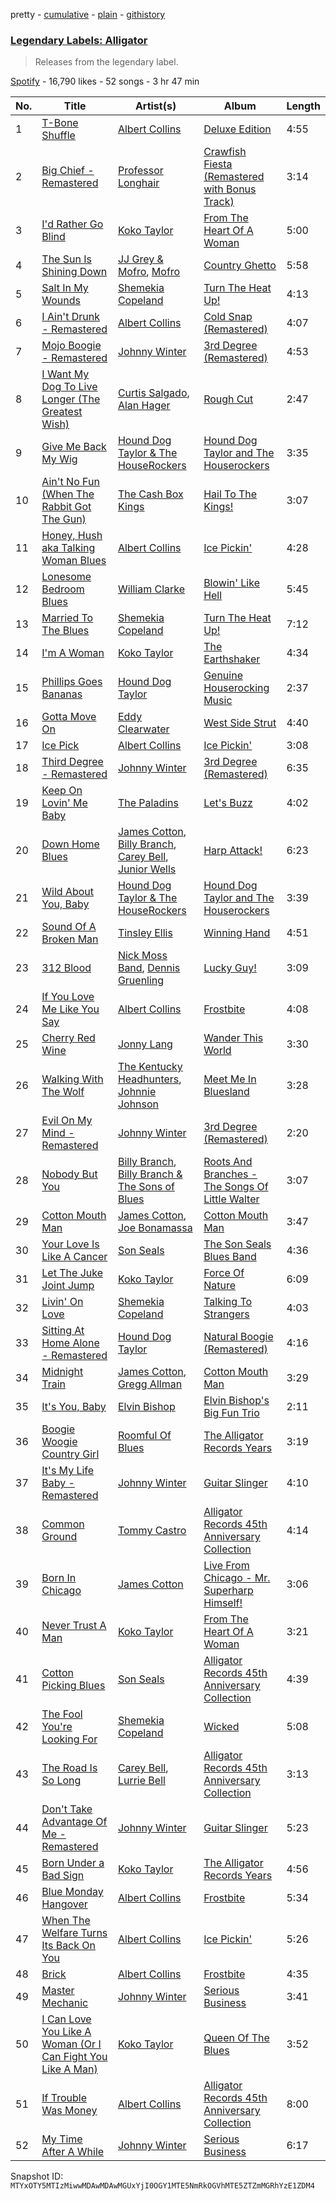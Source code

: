 pretty - [cumulative](/playlists/cumulative/37i9dQZF1DX1BcGDqSxiaP.md) - [plain](/playlists/plain/37i9dQZF1DX1BcGDqSxiaP) - [githistory](https://github.githistory.xyz/mackorone/spotify-playlist-archive/blob/main/playlists/plain/37i9dQZF1DX1BcGDqSxiaP)

### [Legendary Labels: Alligator](https://open.spotify.com/playlist/37i9dQZF1DX1BcGDqSxiaP)

> Releases from the legendary label.

[Spotify](https://open.spotify.com/user/spotify) - 16,790 likes - 52 songs - 3 hr 47 min

| No. | Title | Artist(s) | Album | Length |
|---|---|---|---|---|
| 1 | [T\-Bone Shuffle](https://open.spotify.com/track/1HRx7dciQYCv76XvbBDAGM) | [Albert Collins](https://open.spotify.com/artist/1uFixbBAduJkFAeRKznkvW) | [Deluxe Edition](https://open.spotify.com/album/3MSyCHOkBoZQT2byE3vprN) | 4:55 |
| 2 | [Big Chief \- Remastered](https://open.spotify.com/track/2r6Ve8kNEzqg3u45UL0muX) | [Professor Longhair](https://open.spotify.com/artist/2RyY5yFlJh6jIPfMDhHgyD) | [Crawfish Fiesta \(Remastered with Bonus Track\)](https://open.spotify.com/album/06pOxWHDhPhmyVGkWRqw4T) | 3:14 |
| 3 | [I'd Rather Go Blind](https://open.spotify.com/track/1KQEzCaNkk8ioBMbBeSYLw) | [Koko Taylor](https://open.spotify.com/artist/04qIJRFjTmvW5I1DMyGE1R) | [From The Heart Of A Woman](https://open.spotify.com/album/5o48YTSOnQu5UrC8HEuj9h) | 5:00 |
| 4 | [The Sun Is Shining Down](https://open.spotify.com/track/411kkbixYrnqF7IAU8cSko) | [JJ Grey & Mofro](https://open.spotify.com/artist/1Jl8u1U1GtBlwocZK5LWZv), [Mofro](https://open.spotify.com/artist/7sDt65UhJuh1P4pN9kAbmQ) | [Country Ghetto](https://open.spotify.com/album/2Z4n6K4UZKC6EV6AhFgazV) | 5:58 |
| 5 | [Salt In My Wounds](https://open.spotify.com/track/5XtVpa3LiJHfnTxRzbfU74) | [Shemekia Copeland](https://open.spotify.com/artist/4CNjyWtO59j6Ih6S0n73ee) | [Turn The Heat Up!](https://open.spotify.com/album/3OluM5Un09XiWdyrjwtAOX) | 4:13 |
| 6 | [I Ain't Drunk \- Remastered](https://open.spotify.com/track/1pPrO5Lcx9UXNebcloGeHE) | [Albert Collins](https://open.spotify.com/artist/1uFixbBAduJkFAeRKznkvW) | [Cold Snap \(Remastered\)](https://open.spotify.com/album/4yybDfoKxyAey83ruCtTb9) | 4:07 |
| 7 | [Mojo Boogie \- Remastered](https://open.spotify.com/track/6VbxpZ55Xv2L1CVKIO7Bul) | [Johnny Winter](https://open.spotify.com/artist/2ODUxmFxJSyvGiimNhMHbO) | [3rd Degree \(Remastered\)](https://open.spotify.com/album/1RcjOFCn7PDU8GZB97odnZ) | 4:53 |
| 8 | [I Want My Dog To Live Longer \(The Greatest Wish\)](https://open.spotify.com/track/4SCge41oDQOTIcfmhnYvAQ) | [Curtis Salgado](https://open.spotify.com/artist/2VDoygKzNasudJOR0X1RH0), [Alan Hager](https://open.spotify.com/artist/6ssL3omFOE1DG6dDop8nuL) | [Rough Cut](https://open.spotify.com/album/0jPcLwxiq6Fzz3cJOGXO6C) | 2:47 |
| 9 | [Give Me Back My Wig](https://open.spotify.com/track/65dalI2zUxJy2ITurZAaUb) | [Hound Dog Taylor & The HouseRockers](https://open.spotify.com/artist/3vk5zTU4vGTefHNqZzDD4a) | [Hound Dog Taylor and The Houserockers](https://open.spotify.com/album/3whc6JMkDLZMngoWFIMJYV) | 3:35 |
| 10 | [Ain't No Fun \(When The Rabbit Got The Gun\)](https://open.spotify.com/track/4KhsLpDlV1TeeIbwBTTrc3) | [The Cash Box Kings](https://open.spotify.com/artist/05eG6kRq0vo8hfQxW2sh8c) | [Hail To The Kings!](https://open.spotify.com/album/6c78ccr3oXB3tYLtW8PrRA) | 3:07 |
| 11 | [Honey, Hush aka Talking Woman Blues](https://open.spotify.com/track/5qPJSWhuZpD79C3CloJvDA) | [Albert Collins](https://open.spotify.com/artist/1uFixbBAduJkFAeRKznkvW) | [Ice Pickin'](https://open.spotify.com/album/7K0AX1jtXt1iLCtPLM3dab) | 4:28 |
| 12 | [Lonesome Bedroom Blues](https://open.spotify.com/track/6a2GFiWodKXdHDFPcaCRdL) | [William Clarke](https://open.spotify.com/artist/2eECVTTCHnDwsBirJPiDke) | [Blowin' Like Hell](https://open.spotify.com/album/6V9vz3rCyZg93CIaALPizp) | 5:45 |
| 13 | [Married To The Blues](https://open.spotify.com/track/1wZpmkvPVQXdBLc6MnIpJi) | [Shemekia Copeland](https://open.spotify.com/artist/4CNjyWtO59j6Ih6S0n73ee) | [Turn The Heat Up!](https://open.spotify.com/album/3OluM5Un09XiWdyrjwtAOX) | 7:12 |
| 14 | [I'm A Woman](https://open.spotify.com/track/0HDVrhFUpCvPpTntHeqnxT) | [Koko Taylor](https://open.spotify.com/artist/04qIJRFjTmvW5I1DMyGE1R) | [The Earthshaker](https://open.spotify.com/album/5bKSBUNWbszdKyzNwXt0nq) | 4:34 |
| 15 | [Phillips Goes Bananas](https://open.spotify.com/track/5gfRFbVkh7Ppxe13omloWz) | [Hound Dog Taylor](https://open.spotify.com/artist/737qPoiQQkeuIzuJy54aK4) | [Genuine Houserocking Music](https://open.spotify.com/album/0QYVlYhJlKUteRXnfqZwhe) | 2:37 |
| 16 | [Gotta Move On](https://open.spotify.com/track/7fP4SqRROudOtgaOeR72lg) | [Eddy Clearwater](https://open.spotify.com/artist/24k7DQG3asoxeOERUfa4JS) | [West Side Strut](https://open.spotify.com/album/7g3FhubXyKNZIFnlVEz73k) | 4:40 |
| 17 | [Ice Pick](https://open.spotify.com/track/7z3wUQAFexFWpUaKZDktZr) | [Albert Collins](https://open.spotify.com/artist/1uFixbBAduJkFAeRKznkvW) | [Ice Pickin'](https://open.spotify.com/album/7K0AX1jtXt1iLCtPLM3dab) | 3:08 |
| 18 | [Third Degree \- Remastered](https://open.spotify.com/track/2Z4UDFFs2kT5YS899suFz7) | [Johnny Winter](https://open.spotify.com/artist/2ODUxmFxJSyvGiimNhMHbO) | [3rd Degree \(Remastered\)](https://open.spotify.com/album/1RcjOFCn7PDU8GZB97odnZ) | 6:35 |
| 19 | [Keep On Lovin' Me Baby](https://open.spotify.com/track/3jtaWKCISJEDBNl83CV9pw) | [The Paladins](https://open.spotify.com/artist/5ecJGNE48l8ut59qMbP7ZF) | [Let's Buzz](https://open.spotify.com/album/3ECx5ku37cBY69C594AJEz) | 4:02 |
| 20 | [Down Home Blues](https://open.spotify.com/track/3OHj5SY6j7Ftmfa7qZJWoa) | [James Cotton](https://open.spotify.com/artist/6mY93oNfUaUwZq67yn3R8k), [Billy Branch](https://open.spotify.com/artist/5cUazMvxcAPELFif0BGn2t), [Carey Bell](https://open.spotify.com/artist/7wcrtrCODZkNbpq1ZYABxs), [Junior Wells](https://open.spotify.com/artist/78CBFzwo7wwNaaTYVP5btK) | [Harp Attack!](https://open.spotify.com/album/1zivuph8N0dHpL4k0SA94b) | 6:23 |
| 21 | [Wild About You, Baby](https://open.spotify.com/track/4bSX7lBKZlyIVP4cHJVhna) | [Hound Dog Taylor & The HouseRockers](https://open.spotify.com/artist/3vk5zTU4vGTefHNqZzDD4a) | [Hound Dog Taylor and The Houserockers](https://open.spotify.com/album/3whc6JMkDLZMngoWFIMJYV) | 3:39 |
| 22 | [Sound Of A Broken Man](https://open.spotify.com/track/7BOqaAr7LvvujogwSOlsdT) | [Tinsley Ellis](https://open.spotify.com/artist/56LMX8mqaIhJCaxjZBM1on) | [Winning Hand](https://open.spotify.com/album/0KcQqzRRmtu7hsPcEHJXXA) | 4:51 |
| 23 | [312 Blood](https://open.spotify.com/track/6rRCC8vOdzR12gdf33Cb5u) | [Nick Moss Band](https://open.spotify.com/artist/6B3fdJhhhAVJ4RTrFAptMM), [Dennis Gruenling](https://open.spotify.com/artist/56M0TPfeix1WjBuylxkVeG) | [Lucky Guy!](https://open.spotify.com/album/5tWeZuFba1X0sJPBnj2oW3) | 3:09 |
| 24 | [If You Love Me Like You Say](https://open.spotify.com/track/0t3BTxJpdQnnS52cz0ciw9) | [Albert Collins](https://open.spotify.com/artist/1uFixbBAduJkFAeRKznkvW) | [Frostbite](https://open.spotify.com/album/7C64occ2ChtDhSH5Wsj8mV) | 4:08 |
| 25 | [Cherry Red Wine](https://open.spotify.com/track/0WXi2cJGxMUhIXE0KXhC5k) | [Jonny Lang](https://open.spotify.com/artist/5rX1EodZfwxmW4fQX2Caot) | [Wander This World](https://open.spotify.com/album/4ZscZNV7mVZupyotq52wLG) | 3:30 |
| 26 | [Walking With The Wolf](https://open.spotify.com/track/1scXvckUDN7ViQDPB77MqJ) | [The Kentucky Headhunters](https://open.spotify.com/artist/2sgj794K3UaW1ApX28ZUhY), [Johnnie Johnson](https://open.spotify.com/artist/3y87PGuBh97sRWZKz3JmiY) | [Meet Me In Bluesland](https://open.spotify.com/album/6AOvEQvCDRMkymHKKOn0ZS) | 3:28 |
| 27 | [Evil On My Mind \- Remastered](https://open.spotify.com/track/5rq5YNOQrxvZqkcTQG10Fm) | [Johnny Winter](https://open.spotify.com/artist/2ODUxmFxJSyvGiimNhMHbO) | [3rd Degree \(Remastered\)](https://open.spotify.com/album/1RcjOFCn7PDU8GZB97odnZ) | 2:20 |
| 28 | [Nobody But You](https://open.spotify.com/track/4ASjWJnPks6GVzNH41Z37Y) | [Billy Branch](https://open.spotify.com/artist/5cUazMvxcAPELFif0BGn2t), [Billy Branch & The Sons of Blues](https://open.spotify.com/artist/4TRfrM7ljwL52xGyQGHk9y) | [Roots And Branches \- The Songs Of Little Walter](https://open.spotify.com/album/3MHdul04DePzuVe9iW9vBz) | 3:07 |
| 29 | [Cotton Mouth Man](https://open.spotify.com/track/05OUC91VXFLsMddV7yKaZC) | [James Cotton](https://open.spotify.com/artist/6mY93oNfUaUwZq67yn3R8k), [Joe Bonamassa](https://open.spotify.com/artist/2SNzxY1OsSCHBLVi77mpPQ) | [Cotton Mouth Man](https://open.spotify.com/album/6U2Fh67Pk4hme1KoSJlrdS) | 3:47 |
| 30 | [Your Love Is Like A Cancer](https://open.spotify.com/track/6zl81YN27QExitw4AZUDy1) | [Son Seals](https://open.spotify.com/artist/0phMS1UDPTZlxuEnarDUKt) | [The Son Seals Blues Band](https://open.spotify.com/album/3ACD9YTEsWKEk34nwioHke) | 4:36 |
| 31 | [Let The Juke Joint Jump](https://open.spotify.com/track/6wgAmLxLzLmRm8sQ0REnn4) | [Koko Taylor](https://open.spotify.com/artist/04qIJRFjTmvW5I1DMyGE1R) | [Force Of Nature](https://open.spotify.com/album/2K1GPgXQm5WU0b623kN7ZN) | 6:09 |
| 32 | [Livin' On Love](https://open.spotify.com/track/012eGP4EqQ7hkgoL19Jp0u) | [Shemekia Copeland](https://open.spotify.com/artist/4CNjyWtO59j6Ih6S0n73ee) | [Talking To Strangers](https://open.spotify.com/album/1BRAG9BQ8m0r61bGfQElaK) | 4:03 |
| 33 | [Sitting At Home Alone \- Remastered](https://open.spotify.com/track/4XYISKrDmNiPLCrMHbVQqi) | [Hound Dog Taylor](https://open.spotify.com/artist/737qPoiQQkeuIzuJy54aK4) | [Natural Boogie \(Remastered\)](https://open.spotify.com/album/6dI5D8AfYTzmzhjkb66m3X) | 4:16 |
| 34 | [Midnight Train](https://open.spotify.com/track/628wnZp93g4bnDnOFUyzMl) | [James Cotton](https://open.spotify.com/artist/6mY93oNfUaUwZq67yn3R8k), [Gregg Allman](https://open.spotify.com/artist/0yDmbRjVTQsQd3OnMs5s3I) | [Cotton Mouth Man](https://open.spotify.com/album/6U2Fh67Pk4hme1KoSJlrdS) | 3:29 |
| 35 | [It's You, Baby](https://open.spotify.com/track/5VTgqXioNW6GJIRr1YQYla) | [Elvin Bishop](https://open.spotify.com/artist/2G1yVp387GlUf9yvLk6V11) | [Elvin Bishop's Big Fun Trio](https://open.spotify.com/album/1JeZBxuDWHDFcF4ZsrIu1J) | 2:11 |
| 36 | [Boogie Woogie Country Girl](https://open.spotify.com/track/3W776OrIMoHnOyeujcILdt) | [Roomful Of Blues](https://open.spotify.com/artist/2ngCOxUAUuIwjkl4qYX51L) | [The Alligator Records Years](https://open.spotify.com/album/3FochREiG9hH1jXXa6pSK7) | 3:19 |
| 37 | [It's My Life Baby \- Remastered](https://open.spotify.com/track/5glbZffXF1GNtPCMB7uVek) | [Johnny Winter](https://open.spotify.com/artist/2ODUxmFxJSyvGiimNhMHbO) | [Guitar Slinger](https://open.spotify.com/album/2rwEAdpLYZEOuze2uukn7x) | 4:10 |
| 38 | [Common Ground](https://open.spotify.com/track/5mYTMvpelyTc6U87xtzQDh) | [Tommy Castro](https://open.spotify.com/artist/3qcmjQYtotraA2JrvN8165) | [Alligator Records 45th Anniversary Collection](https://open.spotify.com/album/6kpeOuu1Z7cbasKOurTs0B) | 4:14 |
| 39 | [Born In Chicago](https://open.spotify.com/track/0lpcT3fUjEqzArcsR2mf4d) | [James Cotton](https://open.spotify.com/artist/6mY93oNfUaUwZq67yn3R8k) | [Live From Chicago \- Mr\. Superharp Himself!](https://open.spotify.com/album/4yM4z52eGLBQiO62J4iCRv) | 3:06 |
| 40 | [Never Trust A Man](https://open.spotify.com/track/1v8XplbAAZVasV2B56B6Po) | [Koko Taylor](https://open.spotify.com/artist/04qIJRFjTmvW5I1DMyGE1R) | [From The Heart Of A Woman](https://open.spotify.com/album/5o48YTSOnQu5UrC8HEuj9h) | 3:21 |
| 41 | [Cotton Picking Blues](https://open.spotify.com/track/307jtIKjrlwtWiSQR6v6YF) | [Son Seals](https://open.spotify.com/artist/0phMS1UDPTZlxuEnarDUKt) | [Alligator Records 45th Anniversary Collection](https://open.spotify.com/album/6kpeOuu1Z7cbasKOurTs0B) | 4:39 |
| 42 | [The Fool You're Looking For](https://open.spotify.com/track/6OSTcwMHZyPJ8S62nXajYw) | [Shemekia Copeland](https://open.spotify.com/artist/4CNjyWtO59j6Ih6S0n73ee) | [Wicked](https://open.spotify.com/album/2kv1nahejxNevwCYdgZ8AQ) | 5:08 |
| 43 | [The Road Is So Long](https://open.spotify.com/track/1QXLlIOl49faZia60gnrQT) | [Carey Bell](https://open.spotify.com/artist/7wcrtrCODZkNbpq1ZYABxs), [Lurrie Bell](https://open.spotify.com/artist/4l8tDkcTwCBeLrQPk5lEU3) | [Alligator Records 45th Anniversary Collection](https://open.spotify.com/album/6kpeOuu1Z7cbasKOurTs0B) | 3:13 |
| 44 | [Don't Take Advantage Of Me \- Remastered](https://open.spotify.com/track/3sHgMnbPhxt5ZIm3CKXx0a) | [Johnny Winter](https://open.spotify.com/artist/2ODUxmFxJSyvGiimNhMHbO) | [Guitar Slinger](https://open.spotify.com/album/2rwEAdpLYZEOuze2uukn7x) | 5:23 |
| 45 | [Born Under a Bad Sign](https://open.spotify.com/track/7au83e4LJnF9ckB3fPAGkT) | [Koko Taylor](https://open.spotify.com/artist/04qIJRFjTmvW5I1DMyGE1R) | [The Alligator Records Years](https://open.spotify.com/album/13MRYxSCSqfyJ1xvTE6TqI) | 4:56 |
| 46 | [Blue Monday Hangover](https://open.spotify.com/track/2eloCAkMPcrfktP3k2J063) | [Albert Collins](https://open.spotify.com/artist/1uFixbBAduJkFAeRKznkvW) | [Frostbite](https://open.spotify.com/album/7C64occ2ChtDhSH5Wsj8mV) | 5:34 |
| 47 | [When The Welfare Turns Its Back On You](https://open.spotify.com/track/0TgqyhREoY6ZXQ1pA6qo5J) | [Albert Collins](https://open.spotify.com/artist/1uFixbBAduJkFAeRKznkvW) | [Ice Pickin'](https://open.spotify.com/album/7K0AX1jtXt1iLCtPLM3dab) | 5:26 |
| 48 | [Brick](https://open.spotify.com/track/1QKpDEm8FxSxBgKTRNZn5n) | [Albert Collins](https://open.spotify.com/artist/1uFixbBAduJkFAeRKznkvW) | [Frostbite](https://open.spotify.com/album/7C64occ2ChtDhSH5Wsj8mV) | 4:35 |
| 49 | [Master Mechanic](https://open.spotify.com/track/4165vsiricmCuE4eKeuZ4v) | [Johnny Winter](https://open.spotify.com/artist/2ODUxmFxJSyvGiimNhMHbO) | [Serious Business](https://open.spotify.com/album/30XtgsTePORy5sbslFewYU) | 3:41 |
| 50 | [I Can Love You Like A Woman \(Or I Can Fight You Like A Man\)](https://open.spotify.com/track/2OAFshgrBDMtr2IsOVEpdu) | [Koko Taylor](https://open.spotify.com/artist/04qIJRFjTmvW5I1DMyGE1R) | [Queen Of The Blues](https://open.spotify.com/album/0GXwSbl0Q1cZDHL1EIE2oa) | 3:52 |
| 51 | [If Trouble Was Money](https://open.spotify.com/track/63t31Qj7dDoNxeo5UTrEBL) | [Albert Collins](https://open.spotify.com/artist/1uFixbBAduJkFAeRKznkvW) | [Alligator Records 45th Anniversary Collection](https://open.spotify.com/album/6kpeOuu1Z7cbasKOurTs0B) | 8:00 |
| 52 | [My Time After A While](https://open.spotify.com/track/0wluTX9lMR6MxlZyPsclHi) | [Johnny Winter](https://open.spotify.com/artist/2ODUxmFxJSyvGiimNhMHbO) | [Serious Business](https://open.spotify.com/album/30XtgsTePORy5sbslFewYU) | 6:17 |

Snapshot ID: `MTYxOTY5MTIzMiwwMDAwMDAwMGUxYjI0OGY1MTE5NmRkOGVhMTE5ZTZmMGRhYzE1ZDM4`
